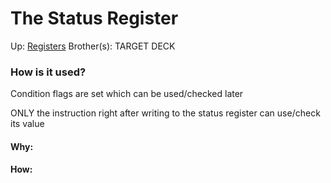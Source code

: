 # The Status Register

Up: [Registers](registers)
Brother(s):
TARGET DECK


### How is it used?

Condition flags are set which can be used/checked later

ONLY the instruction right after writing to the status register can use/check its value




































#### Why:
#### How:









